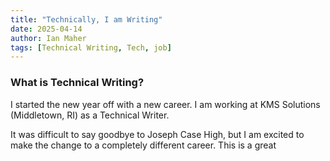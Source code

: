 ```yaml
---
title: "Technically, I am Writing"
date: 2025-04-14
author: Ian Maher
tags: [Technical Writing, Tech, job]
---
```


### What is Technical Writing?

I started the new year off with a new career. I am working at KMS Solutions (Middletown, RI) as a Technical Writer. 

It was difficult to say goodbye to Joseph Case High, but I am excited to make the change to a completely different career. This is a great